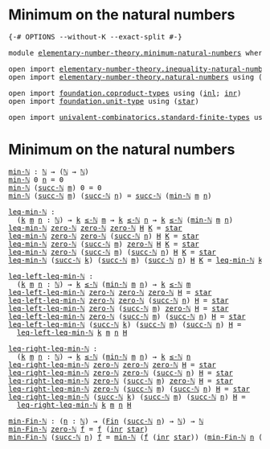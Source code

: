 # Minimum on the natural numbers

<pre class="Agda"><a id="43" class="Symbol">{-#</a> <a id="47" class="Keyword">OPTIONS</a> <a id="55" class="Pragma">--without-K</a> <a id="67" class="Pragma">--exact-split</a> <a id="81" class="Symbol">#-}</a>

<a id="86" class="Keyword">module</a> <a id="93" href="elementary-number-theory.minimum-natural-numbers.html" class="Module">elementary-number-theory.minimum-natural-numbers</a> <a id="142" class="Keyword">where</a>

<a id="149" class="Keyword">open</a> <a id="154" class="Keyword">import</a> <a id="161" href="elementary-number-theory.inequality-natural-numbers.html" class="Module">elementary-number-theory.inequality-natural-numbers</a> <a id="213" class="Keyword">using</a> <a id="219" class="Symbol">(</a><a id="220" href="elementary-number-theory.inequality-natural-numbers.html#1766" class="Function Operator">_≤-ℕ_</a><a id="225" class="Symbol">)</a>
<a id="227" class="Keyword">open</a> <a id="232" class="Keyword">import</a> <a id="239" href="elementary-number-theory.natural-numbers.html" class="Module">elementary-number-theory.natural-numbers</a> <a id="280" class="Keyword">using</a> <a id="286" class="Symbol">(</a><a id="287" href="elementary-number-theory.natural-numbers.html#1444" class="Datatype">ℕ</a><a id="288" class="Symbol">;</a> <a id="290" href="elementary-number-theory.natural-numbers.html#1465" class="InductiveConstructor">zero-ℕ</a><a id="296" class="Symbol">;</a> <a id="298" href="elementary-number-theory.natural-numbers.html#1478" class="InductiveConstructor">succ-ℕ</a><a id="304" class="Symbol">)</a>

<a id="307" class="Keyword">open</a> <a id="312" class="Keyword">import</a> <a id="319" href="foundation.coproduct-types.html" class="Module">foundation.coproduct-types</a> <a id="346" class="Keyword">using</a> <a id="352" class="Symbol">(</a><a id="353" href="foundation.coproduct-types.html#1239" class="InductiveConstructor">inl</a><a id="356" class="Symbol">;</a> <a id="358" href="foundation.coproduct-types.html#1262" class="InductiveConstructor">inr</a><a id="361" class="Symbol">)</a>
<a id="363" class="Keyword">open</a> <a id="368" class="Keyword">import</a> <a id="375" href="foundation.unit-type.html" class="Module">foundation.unit-type</a> <a id="396" class="Keyword">using</a> <a id="402" class="Symbol">(</a><a id="403" href="foundation.unit-type.html#999" class="InductiveConstructor">star</a><a id="407" class="Symbol">)</a>

<a id="410" class="Keyword">open</a> <a id="415" class="Keyword">import</a> <a id="422" href="univalent-combinatorics.standard-finite-types.html" class="Module">univalent-combinatorics.standard-finite-types</a> <a id="468" class="Keyword">using</a> <a id="474" class="Symbol">(</a><a id="475" href="univalent-combinatorics.standard-finite-types.html#2149" class="Function">Fin</a><a id="478" class="Symbol">)</a>
</pre>
# Minimum on the natural numbers

<pre class="Agda"><a id="min-ℕ"></a><a id="527" href="elementary-number-theory.minimum-natural-numbers.html#527" class="Function">min-ℕ</a> <a id="533" class="Symbol">:</a> <a id="535" href="elementary-number-theory.natural-numbers.html#1444" class="Datatype">ℕ</a> <a id="537" class="Symbol">→</a> <a id="539" class="Symbol">(</a><a id="540" href="elementary-number-theory.natural-numbers.html#1444" class="Datatype">ℕ</a> <a id="542" class="Symbol">→</a> <a id="544" href="elementary-number-theory.natural-numbers.html#1444" class="Datatype">ℕ</a><a id="545" class="Symbol">)</a>
<a id="547" href="elementary-number-theory.minimum-natural-numbers.html#527" class="Function">min-ℕ</a> <a id="553" class="Number">0</a> <a id="555" href="elementary-number-theory.minimum-natural-numbers.html#555" class="Bound">n</a> <a id="557" class="Symbol">=</a> <a id="559" class="Number">0</a>
<a id="561" href="elementary-number-theory.minimum-natural-numbers.html#527" class="Function">min-ℕ</a> <a id="567" class="Symbol">(</a><a id="568" href="elementary-number-theory.natural-numbers.html#1478" class="InductiveConstructor">succ-ℕ</a> <a id="575" href="elementary-number-theory.minimum-natural-numbers.html#575" class="Bound">m</a><a id="576" class="Symbol">)</a> <a id="578" class="Number">0</a> <a id="580" class="Symbol">=</a> <a id="582" class="Number">0</a>
<a id="584" href="elementary-number-theory.minimum-natural-numbers.html#527" class="Function">min-ℕ</a> <a id="590" class="Symbol">(</a><a id="591" href="elementary-number-theory.natural-numbers.html#1478" class="InductiveConstructor">succ-ℕ</a> <a id="598" href="elementary-number-theory.minimum-natural-numbers.html#598" class="Bound">m</a><a id="599" class="Symbol">)</a> <a id="601" class="Symbol">(</a><a id="602" href="elementary-number-theory.natural-numbers.html#1478" class="InductiveConstructor">succ-ℕ</a> <a id="609" href="elementary-number-theory.minimum-natural-numbers.html#609" class="Bound">n</a><a id="610" class="Symbol">)</a> <a id="612" class="Symbol">=</a> <a id="614" href="elementary-number-theory.natural-numbers.html#1478" class="InductiveConstructor">succ-ℕ</a> <a id="621" class="Symbol">(</a><a id="622" href="elementary-number-theory.minimum-natural-numbers.html#527" class="Function">min-ℕ</a> <a id="628" href="elementary-number-theory.minimum-natural-numbers.html#598" class="Bound">m</a> <a id="630" href="elementary-number-theory.minimum-natural-numbers.html#609" class="Bound">n</a><a id="631" class="Symbol">)</a>

<a id="leq-min-ℕ"></a><a id="634" href="elementary-number-theory.minimum-natural-numbers.html#634" class="Function">leq-min-ℕ</a> <a id="644" class="Symbol">:</a>
  <a id="648" class="Symbol">(</a><a id="649" href="elementary-number-theory.minimum-natural-numbers.html#649" class="Bound">k</a> <a id="651" href="elementary-number-theory.minimum-natural-numbers.html#651" class="Bound">m</a> <a id="653" href="elementary-number-theory.minimum-natural-numbers.html#653" class="Bound">n</a> <a id="655" class="Symbol">:</a> <a id="657" href="elementary-number-theory.natural-numbers.html#1444" class="Datatype">ℕ</a><a id="658" class="Symbol">)</a> <a id="660" class="Symbol">→</a> <a id="662" href="elementary-number-theory.minimum-natural-numbers.html#649" class="Bound">k</a> <a id="664" href="elementary-number-theory.inequality-natural-numbers.html#1766" class="Function Operator">≤-ℕ</a> <a id="668" href="elementary-number-theory.minimum-natural-numbers.html#651" class="Bound">m</a> <a id="670" class="Symbol">→</a> <a id="672" href="elementary-number-theory.minimum-natural-numbers.html#649" class="Bound">k</a> <a id="674" href="elementary-number-theory.inequality-natural-numbers.html#1766" class="Function Operator">≤-ℕ</a> <a id="678" href="elementary-number-theory.minimum-natural-numbers.html#653" class="Bound">n</a> <a id="680" class="Symbol">→</a> <a id="682" href="elementary-number-theory.minimum-natural-numbers.html#649" class="Bound">k</a> <a id="684" href="elementary-number-theory.inequality-natural-numbers.html#1766" class="Function Operator">≤-ℕ</a> <a id="688" class="Symbol">(</a><a id="689" href="elementary-number-theory.minimum-natural-numbers.html#527" class="Function">min-ℕ</a> <a id="695" href="elementary-number-theory.minimum-natural-numbers.html#651" class="Bound">m</a> <a id="697" href="elementary-number-theory.minimum-natural-numbers.html#653" class="Bound">n</a><a id="698" class="Symbol">)</a>
<a id="700" href="elementary-number-theory.minimum-natural-numbers.html#634" class="Function">leq-min-ℕ</a> <a id="710" href="elementary-number-theory.natural-numbers.html#1465" class="InductiveConstructor">zero-ℕ</a> <a id="717" href="elementary-number-theory.natural-numbers.html#1465" class="InductiveConstructor">zero-ℕ</a> <a id="724" href="elementary-number-theory.natural-numbers.html#1465" class="InductiveConstructor">zero-ℕ</a> <a id="731" href="elementary-number-theory.minimum-natural-numbers.html#731" class="Bound">H</a> <a id="733" href="elementary-number-theory.minimum-natural-numbers.html#733" class="Bound">K</a> <a id="735" class="Symbol">=</a> <a id="737" href="foundation.unit-type.html#999" class="InductiveConstructor">star</a>
<a id="742" href="elementary-number-theory.minimum-natural-numbers.html#634" class="Function">leq-min-ℕ</a> <a id="752" href="elementary-number-theory.natural-numbers.html#1465" class="InductiveConstructor">zero-ℕ</a> <a id="759" href="elementary-number-theory.natural-numbers.html#1465" class="InductiveConstructor">zero-ℕ</a> <a id="766" class="Symbol">(</a><a id="767" href="elementary-number-theory.natural-numbers.html#1478" class="InductiveConstructor">succ-ℕ</a> <a id="774" href="elementary-number-theory.minimum-natural-numbers.html#774" class="Bound">n</a><a id="775" class="Symbol">)</a> <a id="777" href="elementary-number-theory.minimum-natural-numbers.html#777" class="Bound">H</a> <a id="779" href="elementary-number-theory.minimum-natural-numbers.html#779" class="Bound">K</a> <a id="781" class="Symbol">=</a> <a id="783" href="foundation.unit-type.html#999" class="InductiveConstructor">star</a>
<a id="788" href="elementary-number-theory.minimum-natural-numbers.html#634" class="Function">leq-min-ℕ</a> <a id="798" href="elementary-number-theory.natural-numbers.html#1465" class="InductiveConstructor">zero-ℕ</a> <a id="805" class="Symbol">(</a><a id="806" href="elementary-number-theory.natural-numbers.html#1478" class="InductiveConstructor">succ-ℕ</a> <a id="813" href="elementary-number-theory.minimum-natural-numbers.html#813" class="Bound">m</a><a id="814" class="Symbol">)</a> <a id="816" href="elementary-number-theory.natural-numbers.html#1465" class="InductiveConstructor">zero-ℕ</a> <a id="823" href="elementary-number-theory.minimum-natural-numbers.html#823" class="Bound">H</a> <a id="825" href="elementary-number-theory.minimum-natural-numbers.html#825" class="Bound">K</a> <a id="827" class="Symbol">=</a> <a id="829" href="foundation.unit-type.html#999" class="InductiveConstructor">star</a>
<a id="834" href="elementary-number-theory.minimum-natural-numbers.html#634" class="Function">leq-min-ℕ</a> <a id="844" href="elementary-number-theory.natural-numbers.html#1465" class="InductiveConstructor">zero-ℕ</a> <a id="851" class="Symbol">(</a><a id="852" href="elementary-number-theory.natural-numbers.html#1478" class="InductiveConstructor">succ-ℕ</a> <a id="859" href="elementary-number-theory.minimum-natural-numbers.html#859" class="Bound">m</a><a id="860" class="Symbol">)</a> <a id="862" class="Symbol">(</a><a id="863" href="elementary-number-theory.natural-numbers.html#1478" class="InductiveConstructor">succ-ℕ</a> <a id="870" href="elementary-number-theory.minimum-natural-numbers.html#870" class="Bound">n</a><a id="871" class="Symbol">)</a> <a id="873" href="elementary-number-theory.minimum-natural-numbers.html#873" class="Bound">H</a> <a id="875" href="elementary-number-theory.minimum-natural-numbers.html#875" class="Bound">K</a> <a id="877" class="Symbol">=</a> <a id="879" href="foundation.unit-type.html#999" class="InductiveConstructor">star</a>
<a id="884" href="elementary-number-theory.minimum-natural-numbers.html#634" class="Function">leq-min-ℕ</a> <a id="894" class="Symbol">(</a><a id="895" href="elementary-number-theory.natural-numbers.html#1478" class="InductiveConstructor">succ-ℕ</a> <a id="902" href="elementary-number-theory.minimum-natural-numbers.html#902" class="Bound">k</a><a id="903" class="Symbol">)</a> <a id="905" class="Symbol">(</a><a id="906" href="elementary-number-theory.natural-numbers.html#1478" class="InductiveConstructor">succ-ℕ</a> <a id="913" href="elementary-number-theory.minimum-natural-numbers.html#913" class="Bound">m</a><a id="914" class="Symbol">)</a> <a id="916" class="Symbol">(</a><a id="917" href="elementary-number-theory.natural-numbers.html#1478" class="InductiveConstructor">succ-ℕ</a> <a id="924" href="elementary-number-theory.minimum-natural-numbers.html#924" class="Bound">n</a><a id="925" class="Symbol">)</a> <a id="927" href="elementary-number-theory.minimum-natural-numbers.html#927" class="Bound">H</a> <a id="929" href="elementary-number-theory.minimum-natural-numbers.html#929" class="Bound">K</a> <a id="931" class="Symbol">=</a> <a id="933" href="elementary-number-theory.minimum-natural-numbers.html#634" class="Function">leq-min-ℕ</a> <a id="943" href="elementary-number-theory.minimum-natural-numbers.html#902" class="Bound">k</a> <a id="945" href="elementary-number-theory.minimum-natural-numbers.html#913" class="Bound">m</a> <a id="947" href="elementary-number-theory.minimum-natural-numbers.html#924" class="Bound">n</a> <a id="949" href="elementary-number-theory.minimum-natural-numbers.html#927" class="Bound">H</a> <a id="951" href="elementary-number-theory.minimum-natural-numbers.html#929" class="Bound">K</a>

<a id="leq-left-leq-min-ℕ"></a><a id="954" href="elementary-number-theory.minimum-natural-numbers.html#954" class="Function">leq-left-leq-min-ℕ</a> <a id="973" class="Symbol">:</a>
  <a id="977" class="Symbol">(</a><a id="978" href="elementary-number-theory.minimum-natural-numbers.html#978" class="Bound">k</a> <a id="980" href="elementary-number-theory.minimum-natural-numbers.html#980" class="Bound">m</a> <a id="982" href="elementary-number-theory.minimum-natural-numbers.html#982" class="Bound">n</a> <a id="984" class="Symbol">:</a> <a id="986" href="elementary-number-theory.natural-numbers.html#1444" class="Datatype">ℕ</a><a id="987" class="Symbol">)</a> <a id="989" class="Symbol">→</a> <a id="991" href="elementary-number-theory.minimum-natural-numbers.html#978" class="Bound">k</a> <a id="993" href="elementary-number-theory.inequality-natural-numbers.html#1766" class="Function Operator">≤-ℕ</a> <a id="997" class="Symbol">(</a><a id="998" href="elementary-number-theory.minimum-natural-numbers.html#527" class="Function">min-ℕ</a> <a id="1004" href="elementary-number-theory.minimum-natural-numbers.html#980" class="Bound">m</a> <a id="1006" href="elementary-number-theory.minimum-natural-numbers.html#982" class="Bound">n</a><a id="1007" class="Symbol">)</a> <a id="1009" class="Symbol">→</a> <a id="1011" href="elementary-number-theory.minimum-natural-numbers.html#978" class="Bound">k</a> <a id="1013" href="elementary-number-theory.inequality-natural-numbers.html#1766" class="Function Operator">≤-ℕ</a> <a id="1017" href="elementary-number-theory.minimum-natural-numbers.html#980" class="Bound">m</a>
<a id="1019" href="elementary-number-theory.minimum-natural-numbers.html#954" class="Function">leq-left-leq-min-ℕ</a> <a id="1038" href="elementary-number-theory.natural-numbers.html#1465" class="InductiveConstructor">zero-ℕ</a> <a id="1045" href="elementary-number-theory.natural-numbers.html#1465" class="InductiveConstructor">zero-ℕ</a> <a id="1052" href="elementary-number-theory.natural-numbers.html#1465" class="InductiveConstructor">zero-ℕ</a> <a id="1059" href="elementary-number-theory.minimum-natural-numbers.html#1059" class="Bound">H</a> <a id="1061" class="Symbol">=</a> <a id="1063" href="foundation.unit-type.html#999" class="InductiveConstructor">star</a>
<a id="1068" href="elementary-number-theory.minimum-natural-numbers.html#954" class="Function">leq-left-leq-min-ℕ</a> <a id="1087" href="elementary-number-theory.natural-numbers.html#1465" class="InductiveConstructor">zero-ℕ</a> <a id="1094" href="elementary-number-theory.natural-numbers.html#1465" class="InductiveConstructor">zero-ℕ</a> <a id="1101" class="Symbol">(</a><a id="1102" href="elementary-number-theory.natural-numbers.html#1478" class="InductiveConstructor">succ-ℕ</a> <a id="1109" href="elementary-number-theory.minimum-natural-numbers.html#1109" class="Bound">n</a><a id="1110" class="Symbol">)</a> <a id="1112" href="elementary-number-theory.minimum-natural-numbers.html#1112" class="Bound">H</a> <a id="1114" class="Symbol">=</a> <a id="1116" href="foundation.unit-type.html#999" class="InductiveConstructor">star</a>
<a id="1121" href="elementary-number-theory.minimum-natural-numbers.html#954" class="Function">leq-left-leq-min-ℕ</a> <a id="1140" href="elementary-number-theory.natural-numbers.html#1465" class="InductiveConstructor">zero-ℕ</a> <a id="1147" class="Symbol">(</a><a id="1148" href="elementary-number-theory.natural-numbers.html#1478" class="InductiveConstructor">succ-ℕ</a> <a id="1155" href="elementary-number-theory.minimum-natural-numbers.html#1155" class="Bound">m</a><a id="1156" class="Symbol">)</a> <a id="1158" href="elementary-number-theory.natural-numbers.html#1465" class="InductiveConstructor">zero-ℕ</a> <a id="1165" href="elementary-number-theory.minimum-natural-numbers.html#1165" class="Bound">H</a> <a id="1167" class="Symbol">=</a> <a id="1169" href="foundation.unit-type.html#999" class="InductiveConstructor">star</a>
<a id="1174" href="elementary-number-theory.minimum-natural-numbers.html#954" class="Function">leq-left-leq-min-ℕ</a> <a id="1193" href="elementary-number-theory.natural-numbers.html#1465" class="InductiveConstructor">zero-ℕ</a> <a id="1200" class="Symbol">(</a><a id="1201" href="elementary-number-theory.natural-numbers.html#1478" class="InductiveConstructor">succ-ℕ</a> <a id="1208" href="elementary-number-theory.minimum-natural-numbers.html#1208" class="Bound">m</a><a id="1209" class="Symbol">)</a> <a id="1211" class="Symbol">(</a><a id="1212" href="elementary-number-theory.natural-numbers.html#1478" class="InductiveConstructor">succ-ℕ</a> <a id="1219" href="elementary-number-theory.minimum-natural-numbers.html#1219" class="Bound">n</a><a id="1220" class="Symbol">)</a> <a id="1222" href="elementary-number-theory.minimum-natural-numbers.html#1222" class="Bound">H</a> <a id="1224" class="Symbol">=</a> <a id="1226" href="foundation.unit-type.html#999" class="InductiveConstructor">star</a>
<a id="1231" href="elementary-number-theory.minimum-natural-numbers.html#954" class="Function">leq-left-leq-min-ℕ</a> <a id="1250" class="Symbol">(</a><a id="1251" href="elementary-number-theory.natural-numbers.html#1478" class="InductiveConstructor">succ-ℕ</a> <a id="1258" href="elementary-number-theory.minimum-natural-numbers.html#1258" class="Bound">k</a><a id="1259" class="Symbol">)</a> <a id="1261" class="Symbol">(</a><a id="1262" href="elementary-number-theory.natural-numbers.html#1478" class="InductiveConstructor">succ-ℕ</a> <a id="1269" href="elementary-number-theory.minimum-natural-numbers.html#1269" class="Bound">m</a><a id="1270" class="Symbol">)</a> <a id="1272" class="Symbol">(</a><a id="1273" href="elementary-number-theory.natural-numbers.html#1478" class="InductiveConstructor">succ-ℕ</a> <a id="1280" href="elementary-number-theory.minimum-natural-numbers.html#1280" class="Bound">n</a><a id="1281" class="Symbol">)</a> <a id="1283" href="elementary-number-theory.minimum-natural-numbers.html#1283" class="Bound">H</a> <a id="1285" class="Symbol">=</a>
  <a id="1289" href="elementary-number-theory.minimum-natural-numbers.html#954" class="Function">leq-left-leq-min-ℕ</a> <a id="1308" href="elementary-number-theory.minimum-natural-numbers.html#1258" class="Bound">k</a> <a id="1310" href="elementary-number-theory.minimum-natural-numbers.html#1269" class="Bound">m</a> <a id="1312" href="elementary-number-theory.minimum-natural-numbers.html#1280" class="Bound">n</a> <a id="1314" href="elementary-number-theory.minimum-natural-numbers.html#1283" class="Bound">H</a>

<a id="leq-right-leq-min-ℕ"></a><a id="1317" href="elementary-number-theory.minimum-natural-numbers.html#1317" class="Function">leq-right-leq-min-ℕ</a> <a id="1337" class="Symbol">:</a>
  <a id="1341" class="Symbol">(</a><a id="1342" href="elementary-number-theory.minimum-natural-numbers.html#1342" class="Bound">k</a> <a id="1344" href="elementary-number-theory.minimum-natural-numbers.html#1344" class="Bound">m</a> <a id="1346" href="elementary-number-theory.minimum-natural-numbers.html#1346" class="Bound">n</a> <a id="1348" class="Symbol">:</a> <a id="1350" href="elementary-number-theory.natural-numbers.html#1444" class="Datatype">ℕ</a><a id="1351" class="Symbol">)</a> <a id="1353" class="Symbol">→</a> <a id="1355" href="elementary-number-theory.minimum-natural-numbers.html#1342" class="Bound">k</a> <a id="1357" href="elementary-number-theory.inequality-natural-numbers.html#1766" class="Function Operator">≤-ℕ</a> <a id="1361" class="Symbol">(</a><a id="1362" href="elementary-number-theory.minimum-natural-numbers.html#527" class="Function">min-ℕ</a> <a id="1368" href="elementary-number-theory.minimum-natural-numbers.html#1344" class="Bound">m</a> <a id="1370" href="elementary-number-theory.minimum-natural-numbers.html#1346" class="Bound">n</a><a id="1371" class="Symbol">)</a> <a id="1373" class="Symbol">→</a> <a id="1375" href="elementary-number-theory.minimum-natural-numbers.html#1342" class="Bound">k</a> <a id="1377" href="elementary-number-theory.inequality-natural-numbers.html#1766" class="Function Operator">≤-ℕ</a> <a id="1381" href="elementary-number-theory.minimum-natural-numbers.html#1346" class="Bound">n</a>
<a id="1383" href="elementary-number-theory.minimum-natural-numbers.html#1317" class="Function">leq-right-leq-min-ℕ</a> <a id="1403" href="elementary-number-theory.natural-numbers.html#1465" class="InductiveConstructor">zero-ℕ</a> <a id="1410" href="elementary-number-theory.natural-numbers.html#1465" class="InductiveConstructor">zero-ℕ</a> <a id="1417" href="elementary-number-theory.natural-numbers.html#1465" class="InductiveConstructor">zero-ℕ</a> <a id="1424" href="elementary-number-theory.minimum-natural-numbers.html#1424" class="Bound">H</a> <a id="1426" class="Symbol">=</a> <a id="1428" href="foundation.unit-type.html#999" class="InductiveConstructor">star</a>
<a id="1433" href="elementary-number-theory.minimum-natural-numbers.html#1317" class="Function">leq-right-leq-min-ℕ</a> <a id="1453" href="elementary-number-theory.natural-numbers.html#1465" class="InductiveConstructor">zero-ℕ</a> <a id="1460" href="elementary-number-theory.natural-numbers.html#1465" class="InductiveConstructor">zero-ℕ</a> <a id="1467" class="Symbol">(</a><a id="1468" href="elementary-number-theory.natural-numbers.html#1478" class="InductiveConstructor">succ-ℕ</a> <a id="1475" href="elementary-number-theory.minimum-natural-numbers.html#1475" class="Bound">n</a><a id="1476" class="Symbol">)</a> <a id="1478" href="elementary-number-theory.minimum-natural-numbers.html#1478" class="Bound">H</a> <a id="1480" class="Symbol">=</a> <a id="1482" href="foundation.unit-type.html#999" class="InductiveConstructor">star</a>
<a id="1487" href="elementary-number-theory.minimum-natural-numbers.html#1317" class="Function">leq-right-leq-min-ℕ</a> <a id="1507" href="elementary-number-theory.natural-numbers.html#1465" class="InductiveConstructor">zero-ℕ</a> <a id="1514" class="Symbol">(</a><a id="1515" href="elementary-number-theory.natural-numbers.html#1478" class="InductiveConstructor">succ-ℕ</a> <a id="1522" href="elementary-number-theory.minimum-natural-numbers.html#1522" class="Bound">m</a><a id="1523" class="Symbol">)</a> <a id="1525" href="elementary-number-theory.natural-numbers.html#1465" class="InductiveConstructor">zero-ℕ</a> <a id="1532" href="elementary-number-theory.minimum-natural-numbers.html#1532" class="Bound">H</a> <a id="1534" class="Symbol">=</a> <a id="1536" href="foundation.unit-type.html#999" class="InductiveConstructor">star</a>
<a id="1541" href="elementary-number-theory.minimum-natural-numbers.html#1317" class="Function">leq-right-leq-min-ℕ</a> <a id="1561" href="elementary-number-theory.natural-numbers.html#1465" class="InductiveConstructor">zero-ℕ</a> <a id="1568" class="Symbol">(</a><a id="1569" href="elementary-number-theory.natural-numbers.html#1478" class="InductiveConstructor">succ-ℕ</a> <a id="1576" href="elementary-number-theory.minimum-natural-numbers.html#1576" class="Bound">m</a><a id="1577" class="Symbol">)</a> <a id="1579" class="Symbol">(</a><a id="1580" href="elementary-number-theory.natural-numbers.html#1478" class="InductiveConstructor">succ-ℕ</a> <a id="1587" href="elementary-number-theory.minimum-natural-numbers.html#1587" class="Bound">n</a><a id="1588" class="Symbol">)</a> <a id="1590" href="elementary-number-theory.minimum-natural-numbers.html#1590" class="Bound">H</a> <a id="1592" class="Symbol">=</a> <a id="1594" href="foundation.unit-type.html#999" class="InductiveConstructor">star</a>
<a id="1599" href="elementary-number-theory.minimum-natural-numbers.html#1317" class="Function">leq-right-leq-min-ℕ</a> <a id="1619" class="Symbol">(</a><a id="1620" href="elementary-number-theory.natural-numbers.html#1478" class="InductiveConstructor">succ-ℕ</a> <a id="1627" href="elementary-number-theory.minimum-natural-numbers.html#1627" class="Bound">k</a><a id="1628" class="Symbol">)</a> <a id="1630" class="Symbol">(</a><a id="1631" href="elementary-number-theory.natural-numbers.html#1478" class="InductiveConstructor">succ-ℕ</a> <a id="1638" href="elementary-number-theory.minimum-natural-numbers.html#1638" class="Bound">m</a><a id="1639" class="Symbol">)</a> <a id="1641" class="Symbol">(</a><a id="1642" href="elementary-number-theory.natural-numbers.html#1478" class="InductiveConstructor">succ-ℕ</a> <a id="1649" href="elementary-number-theory.minimum-natural-numbers.html#1649" class="Bound">n</a><a id="1650" class="Symbol">)</a> <a id="1652" href="elementary-number-theory.minimum-natural-numbers.html#1652" class="Bound">H</a> <a id="1654" class="Symbol">=</a>
  <a id="1658" href="elementary-number-theory.minimum-natural-numbers.html#1317" class="Function">leq-right-leq-min-ℕ</a> <a id="1678" href="elementary-number-theory.minimum-natural-numbers.html#1627" class="Bound">k</a> <a id="1680" href="elementary-number-theory.minimum-natural-numbers.html#1638" class="Bound">m</a> <a id="1682" href="elementary-number-theory.minimum-natural-numbers.html#1649" class="Bound">n</a> <a id="1684" href="elementary-number-theory.minimum-natural-numbers.html#1652" class="Bound">H</a>

<a id="min-Fin-ℕ"></a><a id="1687" href="elementary-number-theory.minimum-natural-numbers.html#1687" class="Function">min-Fin-ℕ</a> <a id="1697" class="Symbol">:</a> <a id="1699" class="Symbol">(</a><a id="1700" href="elementary-number-theory.minimum-natural-numbers.html#1700" class="Bound">n</a> <a id="1702" class="Symbol">:</a> <a id="1704" href="elementary-number-theory.natural-numbers.html#1444" class="Datatype">ℕ</a><a id="1705" class="Symbol">)</a> <a id="1707" class="Symbol">→</a> <a id="1709" class="Symbol">(</a><a id="1710" href="univalent-combinatorics.standard-finite-types.html#2149" class="Function">Fin</a> <a id="1714" class="Symbol">(</a><a id="1715" href="elementary-number-theory.natural-numbers.html#1478" class="InductiveConstructor">succ-ℕ</a> <a id="1722" href="elementary-number-theory.minimum-natural-numbers.html#1700" class="Bound">n</a><a id="1723" class="Symbol">)</a> <a id="1725" class="Symbol">→</a> <a id="1727" href="elementary-number-theory.natural-numbers.html#1444" class="Datatype">ℕ</a><a id="1728" class="Symbol">)</a> <a id="1730" class="Symbol">→</a> <a id="1732" href="elementary-number-theory.natural-numbers.html#1444" class="Datatype">ℕ</a>
<a id="1734" href="elementary-number-theory.minimum-natural-numbers.html#1687" class="Function">min-Fin-ℕ</a> <a id="1744" href="elementary-number-theory.natural-numbers.html#1465" class="InductiveConstructor">zero-ℕ</a> <a id="1751" href="elementary-number-theory.minimum-natural-numbers.html#1751" class="Bound">f</a> <a id="1753" class="Symbol">=</a> <a id="1755" href="elementary-number-theory.minimum-natural-numbers.html#1751" class="Bound">f</a> <a id="1757" class="Symbol">(</a><a id="1758" href="foundation.coproduct-types.html#1262" class="InductiveConstructor">inr</a> <a id="1762" href="foundation.unit-type.html#999" class="InductiveConstructor">star</a><a id="1766" class="Symbol">)</a>
<a id="1768" href="elementary-number-theory.minimum-natural-numbers.html#1687" class="Function">min-Fin-ℕ</a> <a id="1778" class="Symbol">(</a><a id="1779" href="elementary-number-theory.natural-numbers.html#1478" class="InductiveConstructor">succ-ℕ</a> <a id="1786" href="elementary-number-theory.minimum-natural-numbers.html#1786" class="Bound">n</a><a id="1787" class="Symbol">)</a> <a id="1789" href="elementary-number-theory.minimum-natural-numbers.html#1789" class="Bound">f</a> <a id="1791" class="Symbol">=</a> <a id="1793" href="elementary-number-theory.minimum-natural-numbers.html#527" class="Function">min-ℕ</a> <a id="1799" class="Symbol">(</a><a id="1800" href="elementary-number-theory.minimum-natural-numbers.html#1789" class="Bound">f</a> <a id="1802" class="Symbol">(</a><a id="1803" href="foundation.coproduct-types.html#1262" class="InductiveConstructor">inr</a> <a id="1807" href="foundation.unit-type.html#999" class="InductiveConstructor">star</a><a id="1811" class="Symbol">))</a> <a id="1814" class="Symbol">(</a><a id="1815" href="elementary-number-theory.minimum-natural-numbers.html#1687" class="Function">min-Fin-ℕ</a> <a id="1825" href="elementary-number-theory.minimum-natural-numbers.html#1786" class="Bound">n</a> <a id="1827" class="Symbol">(λ</a> <a id="1830" href="elementary-number-theory.minimum-natural-numbers.html#1830" class="Bound">k</a> <a id="1832" class="Symbol">→</a> <a id="1834" href="elementary-number-theory.minimum-natural-numbers.html#1789" class="Bound">f</a> <a id="1836" class="Symbol">(</a><a id="1837" href="foundation.coproduct-types.html#1239" class="InductiveConstructor">inl</a> <a id="1841" href="elementary-number-theory.minimum-natural-numbers.html#1830" class="Bound">k</a><a id="1842" class="Symbol">)))</a>
</pre>